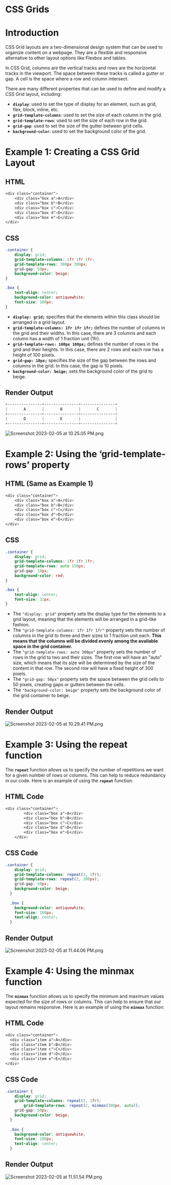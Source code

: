 # CSS Grids

# Introduction

CSS Grid layouts are a two-dimensional design system that can be used to organize content on a webpage. They are a flexible and responsive alternative to other layout options like Flexbox and tables. 

In CSS Grid, columns are the vertical tracks and rows are the horizontal tracks in the viewport. The space between these tracks is called a gutter or gap. A cell is the space where a row and column intersect.

There are many different properties that can be used to define and modify a CSS Grid layout, including:

- **`display`**: used to set the type of display for an element, such as grid, flex, block, inline, etc.
- **`grid-template-columns`**: used to set the size of each column in the grid.
- **`grid-template-rows`**: used to set the size of each row in the grid.
- **`grid-gap`**: used to set the size of the gutter between grid cells.
- **`background-color`**: used to set the background color of the grid.

# Example 1: Creating a CSS Grid Layout

## HTML

```css
<div class="container">
    <div class="box a">A</div>
    <div class="box b">B</div>
    <div class="box c">C</div>
    <div class="box d">D</div>
    <div class="box e">E</div>
</div>
```

## CSS

```css
.container {
    display: grid;
    grid-template-columns: 1fr 1fr 1fr;
    grid-template-rows: 300px 300px;
    grid-gap: 50px;
    background-color: beige;
}

.box {
    text-align: center;
    background-color: antiquewhite;
    font-size: 100px;
}
```

- **`display: grid;`** specifies that the elements within this class should be arranged in a grid layout.
- **`grid-template-columns: 1fr 1fr 1fr;`** defines the number of columns in the grid and their widths. In this case, there are 3 columns and each column has a width of 1 fraction unit (1fr).
- **`grid-template-rows: 100px 100px;`** defines the number of rows in the grid and their heights. In this case, there are 2 rows and each row has a height of 100 pixels.
- **`grid-gap: 10px;`** specifies the size of the gap between the rows and columns in the grid. In this case, the gap is 10 pixels.
- **`background-color: beige;`** sets the background color of the grid to beige.

## Render Output

```css
+---------------+---------------+---------------+
|       A       |       B       |       C       |
+---------------+---------------+---------------+
|       D       |       E       |               |
+---------------+---------------+---------------+
```

![Screenshot 2023-02-05 at 10.25.05 PM.png](CSS%20Grids%2006d7bf87265548e78cc3ae283de2a135/Screenshot_2023-02-05_at_10.25.05_PM.png)

# Example 2: Using the ‘grid-template-rows’ property

## HTML (Same as Example 1)

```css
<div class="container">
    <div class="box a">A</div>
    <div class="box b">B</div>
    <div class="box c">C</div>
    <div class="box d">D</div>
    <div class="box e">E</div>
</div>
```

## CSS

```css
.container {
    display: grid;
    grid-template-columns: 1fr 1fr 1fr;
    grid-template-rows: auto 150px;
    grid-gap: 10px;
    background-color: red;
}

.box {
    text-align: center;
    font-size: 32px;
}
```

- The `"display: grid"` property sets the display type for the elements to a grid layout, meaning that the elements will be arranged in a grid-like fashion.
- The `"grid-template-columns: 1fr 1fr 1fr"` property sets the number of columns in the grid to three and their sizes to 1 fraction unit each. **This means that the columns will be divided evenly among the available space in the grid container.**
- The `"grid-template-rows: auto 300px"` property sets the number of rows in the grid to two and their sizes. The first row will have an "auto" size, which means that its size will be determined by the size of the content in that row. The second row will have a fixed height of 300 pixels.
- The `"grid-gap: 50px"` property sets the space between the grid cells to 50 pixels, creating gaps or gutters between the cells.
- The `"background-color: beige"` property sets the background color of the grid container to beige.

## Render Output

![Screenshot 2023-02-05 at 10.29.41 PM.png](CSS%20Grids%2006d7bf87265548e78cc3ae283de2a135/Screenshot_2023-02-05_at_10.29.41_PM.png)

# Example 3: Using the repeat function

The **`repeat`** function allows us to specify the number of repetitions we want for a given number of rows or columns. This can help to reduce redundancy in our code. Here is an example of using the **`repeat`** function:

## HTML Code

```css
<div class="container">
        <div class="box a">A</div>
        <div class="box b">B</div>
        <div class="box c">C</div>
        <div class="box d">D</div>
        <div class="box e">E</div>
    </div>
```

## CSS Code

```css
.container {
    display: grid;
    grid-template-columns: repeat(3, 1fr);
    grid-template-rows: repeat(2, 300px);
    grid-gap: 50px;
    background-color: beige;
  }
  
  .box {
    background-color: antiquewhite;
    font-size: 100px;
    text-align: center;
  }
```

## Render Output

![Screenshot 2023-02-05 at 11.44.06 PM.png](CSS%20Grids%2006d7bf87265548e78cc3ae283de2a135/Screenshot_2023-02-05_at_11.44.06_PM.png)

# Example 4: Using the minmax function

The **`minmax`** function allows us to specify the minimum and maximum values expected for the size of rows or columns. This can help to ensure that our layout remains responsive. Here is an example of using the **`minmax`** function:

## HTML Code

```css
<div class="container">
  <div class="item a">A</div>
  <div class="item b">B</div>
  <div class="item c">C</div>
  <div class="item d">D</div>
  <div class="item e">E</div>
</div>
```

## CSS Code

```css
.container {
    display: grid;
    grid-template-columns: repeat(3, 1fr);
		grid-template-rows: repeat(2, minmax(300px, auto));
    grid-gap: 50px;
    background-color: beige;
  }
  
  .box {
    background-color: antiquewhite;
    font-size: 100px;
    text-align: center;
  }
```

## Render Output

![Screenshot 2023-02-05 at 11.51.54 PM.png](CSS%20Grids%2006d7bf87265548e78cc3ae283de2a135/Screenshot_2023-02-05_at_11.51.54_PM.png)